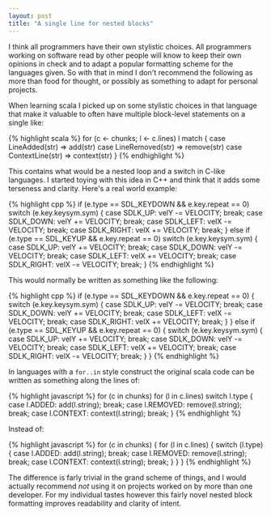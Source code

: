 ```yaml
---
layout: post
title: "A single line for nested blocks"
---
```


I think all programmers have their own stylistic choices. All programmers working on software read by other people will know to keep their own opinions in check and to adapt a popular formatting scheme for the languages given. So with that in mind I don't recommend the following as more than food for thought, or possibly as something to adapt for personal projects.

When learning scala I picked up on some stylistic choices in that language that make it valuable to often have multiple block-level statements on a single like:

{% highlight scala %}
for (c <- chunks; l <- c.lines) l match {
  case LineAdded(str)   => add(str)
  case LineRemoved(str) => remove(str)
  case ContextLine(str) => context(str)
}
{% endhighlight %}

This contains what would be a nested loop and a switch in C-like languages. I started toying with this idea in C++ and think that it adds some terseness and clarity. Here's a real world example:

{% highlight cpp %}
if (e.type == SDL_KEYDOWN && e.key.repeat == 0) switch (e.key.keysym.sym) {
    case SDLK_UP:    velY -= VELOCITY; break;
    case SDLK_DOWN:  velY += VELOCITY; break;
    case SDLK_LEFT:  velX -= VELOCITY; break;
    case SDLK_RIGHT: velX += VELOCITY; break;
}
else if (e.type == SDL_KEYUP && e.key.repeat == 0) switch (e.key.keysym.sym) {
    case SDLK_UP:    velY += VELOCITY; break;
    case SDLK_DOWN:  velY -= VELOCITY; break;
    case SDLK_LEFT:  velX += VELOCITY; break;
    case SDLK_RIGHT: velX -= VELOCITY; break;
}
{% endhighlight %}

This would normally be written as something like the following:

{% highlight cpp %}
if (e.type == SDL_KEYDOWN && e.key.repeat == 0) {
    switch (e.key.keysym.sym) {
        case SDLK_UP:    velY -= VELOCITY; break;
        case SDLK_DOWN:  velY += VELOCITY; break;
        case SDLK_LEFT:  velX -= VELOCITY; break;
        case SDLK_RIGHT: velX += VELOCITY; break;
    }
}
else if (e.type == SDL_KEYUP && e.key.repeat == 0) {
    switch (e.key.keysym.sym) {
        case SDLK_UP:    velY += VELOCITY; break;
        case SDLK_DOWN:  velY -= VELOCITY; break;
        case SDLK_LEFT:  velX += VELOCITY; break;
        case SDLK_RIGHT: velX -= VELOCITY; break;
    }
}
{% endhighlight %}

In languages with a `for..in` style construct the original scala code can be written as something along the lines of:

{% highlight javascript %}
for (c in chunks) for (l in c.lines) switch l.type {
    case l.ADDED:   add(l.string); break;
    case l.REMOVED: remove(l.string); break;
    case l.CONTEXT: context(l.string); break;
}
{% endhighlight %}

Instead of:

{% highlight javascript %}
for (c in chunks) {
    for (l in c.lines) {
        switch (l.type) {
            case l.ADDED:   add(l.string); break;
            case l.REMOVED: remove(l.string); break;
            case l.CONTEXT: context(l.string); break;
        }
    }
}
{% endhighlight %}

The difference is farly trivial in the grand scheme of things, and I would actually recommend *not* using it on projects worked on by more than one developer. For my individual tastes however this fairly novel nested block formatting improves readability and clarity of intent.
